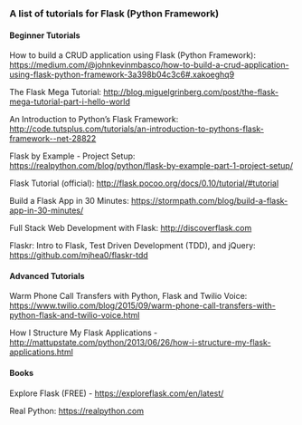 ### A list of tutorials for Flask (Python Framework)

#### Beginner Tutorials

How to build a CRUD application using Flask (Python Framework): https://medium.com/@johnkevinmbasco/how-to-build-a-crud-application-using-flask-python-framework-3a398b04c3c6#.xakoeghq9

The Flask Mega Tutorial: http://blog.miguelgrinberg.com/post/the-flask-mega-tutorial-part-i-hello-world

An Introduction to Python’s Flask Framework: http://code.tutsplus.com/tutorials/an-introduction-to-pythons-flask-framework--net-28822

Flask by Example - Project Setup: https://realpython.com/blog/python/flask-by-example-part-1-project-setup/

Flask Tutorial (official): http://flask.pocoo.org/docs/0.10/tutorial/#tutorial

Build a Flask App in 30 Minutes: https://stormpath.com/blog/build-a-flask-app-in-30-minutes/

Full Stack Web Development with Flask: http://discoverflask.com

Flaskr: Intro to Flask, Test Driven Development (TDD), and jQuery: https://github.com/mjhea0/flaskr-tdd

#### Advanced Tutorials

Warm Phone Call Transfers with Python, Flask and Twilio Voice: https://www.twilio.com/blog/2015/09/warm-phone-call-transfers-with-python-flask-and-twilio-voice.html

How I Structure My Flask Applications - http://mattupstate.com/python/2013/06/26/how-i-structure-my-flask-applications.html

#### Books

Explore Flask (FREE) - https://exploreflask.com/en/latest/

Real Python: https://realpython.com

